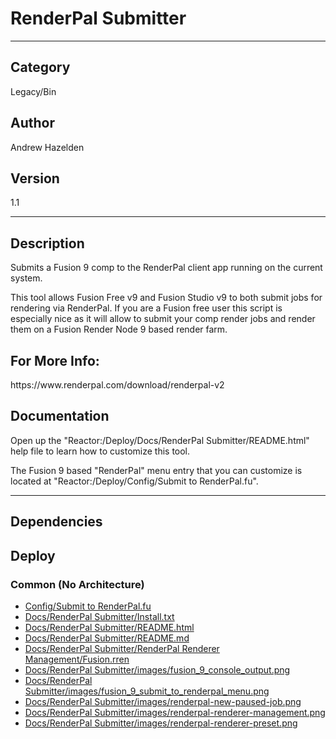 # RenderPal Submitter
___

## Category
Legacy/Bin

## Author
Andrew Hazelden

## Version
1.1

___

## Description
<p>Submits a Fusion 9 comp to the RenderPal client app running on the current system.</p>

<p>This tool allows Fusion Free v9 and Fusion Studio v9 to both submit jobs for rendering via RenderPal. If you are a Fusion free user this script is especially nice as it will allow to submit your comp render jobs and render them on a Fusion Render Node 9 based render farm.</p>

<h2>For More Info:</h2>
https://www.renderpal.com/download/renderpal-v2

<h2>Documentation</h2>
<p>Open up the "Reactor:/Deploy/Docs/RenderPal Submitter/README.html" help file to learn how to customize this tool.</p>

<p>The Fusion 9 based "RenderPal" menu entry that you can customize is located at "Reactor:/Deploy/Config/Submit to RenderPal.fu".</p>


___

## Dependencies

## Deploy

### Common (No Architecture)

<ul>
<li><a href="https://gitlab.com/WeSuckLess/Reactor/-/blob/master/Atoms/com.AndrewHazelden.RenderPalSubmitter/Config/Submit to RenderPal.fu?ref_type=heads">Config/Submit to RenderPal.fu</a></li>
<li><a href="https://gitlab.com/WeSuckLess/Reactor/-/blob/master/Atoms/com.AndrewHazelden.RenderPalSubmitter/Docs/RenderPal Submitter/Install.txt?ref_type=heads">Docs/RenderPal Submitter/Install.txt</a></li>
<li><a href="https://gitlab.com/WeSuckLess/Reactor/-/blob/master/Atoms/com.AndrewHazelden.RenderPalSubmitter/Docs/RenderPal Submitter/README.html?ref_type=heads">Docs/RenderPal Submitter/README.html</a></li>
<li><a href="https://gitlab.com/WeSuckLess/Reactor/-/blob/master/Atoms/com.AndrewHazelden.RenderPalSubmitter/Docs/RenderPal Submitter/README.md?ref_type=heads">Docs/RenderPal Submitter/README.md</a></li>
<li><a href="https://gitlab.com/WeSuckLess/Reactor/-/blob/master/Atoms/com.AndrewHazelden.RenderPalSubmitter/Docs/RenderPal Submitter/RenderPal Renderer Management/Fusion.rren?ref_type=heads">Docs/RenderPal Submitter/RenderPal Renderer Management/Fusion.rren</a></li>
<li><a href="https://gitlab.com/WeSuckLess/Reactor/-/blob/master/Atoms/com.AndrewHazelden.RenderPalSubmitter/Docs/RenderPal Submitter/images/fusion_9_console_output.png?ref_type=heads">Docs/RenderPal Submitter/images/fusion_9_console_output.png</a></li>
<li><a href="https://gitlab.com/WeSuckLess/Reactor/-/blob/master/Atoms/com.AndrewHazelden.RenderPalSubmitter/Docs/RenderPal Submitter/images/fusion_9_submit_to_renderpal_menu.png?ref_type=heads">Docs/RenderPal Submitter/images/fusion_9_submit_to_renderpal_menu.png</a></li>
<li><a href="https://gitlab.com/WeSuckLess/Reactor/-/blob/master/Atoms/com.AndrewHazelden.RenderPalSubmitter/Docs/RenderPal Submitter/images/renderpal-new-paused-job.png?ref_type=heads">Docs/RenderPal Submitter/images/renderpal-new-paused-job.png</a></li>
<li><a href="https://gitlab.com/WeSuckLess/Reactor/-/blob/master/Atoms/com.AndrewHazelden.RenderPalSubmitter/Docs/RenderPal Submitter/images/renderpal-renderer-management.png?ref_type=heads">Docs/RenderPal Submitter/images/renderpal-renderer-management.png</a></li>
<li><a href="https://gitlab.com/WeSuckLess/Reactor/-/blob/master/Atoms/com.AndrewHazelden.RenderPalSubmitter/Docs/RenderPal Submitter/images/renderpal-renderer-preset.png?ref_type=heads">Docs/RenderPal Submitter/images/renderpal-renderer-preset.png</a></li>
</ul>
